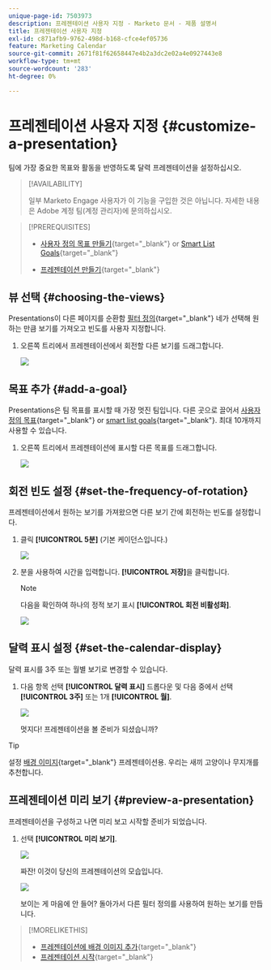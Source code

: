 ```yaml
---
unique-page-id: 7503973
description: 프레젠테이션 사용자 지정 - Marketo 문서 - 제품 설명서
title: 프레젠테이션 사용자 지정
exl-id: c871afb9-9762-498d-b168-cfce4ef05736
feature: Marketing Calendar
source-git-commit: 2671f81f62658447e4b2a3dc2e02a4e0927443e8
workflow-type: tm+mt
source-wordcount: '283'
ht-degree: 0%

---
```


# 프레젠테이션 사용자 지정 {#customize-a-presentation}

팀에 가장 중요한 목표와 활동을 반영하도록 달력 프레젠테이션을 설정하십시오.

>[!AVAILABILITY]
>
>
>일부 Marketo Engage 사용자가 이 기능을 구입한 것은 아닙니다. 자세한 내용은 Adobe 계정 팀(계정 관리자)에 문의하십시오.

>[!PREREQUISITES]
>
>* [사용자 정의 목표 만들기](/help/marketo/product-docs/core-marketo-concepts/marketing-calendar/calendar-hd/create-a-custom-goal.md){target="_blank"} or [Smart List Goals](/help/marketo/product-docs/core-marketo-concepts/marketing-calendar/calendar-hd/create-a-smart-list-goal.md){target="_blank"}
>
>* [프레젠테이션 만들기](/help/marketo/product-docs/core-marketo-concepts/marketing-calendar/calendar-hd/create-a-presentation.md){target="_blank"}

## 뷰 선택 {#choosing-the-views}

Presentations이 다른 페이지를 순환함 [필터 정의](/help/marketo/product-docs/core-marketo-concepts/marketing-calendar/working-with-the-calendar/filtering-the-marketing-calendar.md){target="_blank"} 네가 선택해 원하는 만큼 보기를 가져오고 빈도를 사용자 지정합니다.

1. 오른쪽 트리에서 프레젠테이션에서 회전할 다른 보기를 드래그합니다.

   ![](assets/image2015-3-18-13-3a6-3a10.png)

## 목표 추가 {#add-a-goal}

Presentations은 팀 목표를 표시할 때 가장 멋진 팀입니다. 다른 곳으로 끌어서 [사용자 정의 목표](/help/marketo/product-docs/core-marketo-concepts/marketing-calendar/calendar-hd/create-a-custom-goal.md){target="_blank"} or [smart list goals](/help/marketo/product-docs/core-marketo-concepts/marketing-calendar/calendar-hd/create-a-smart-list-goal.md){target="_blank"}. 최대 10개까지 사용할 수 있습니다.

1. 오른쪽 트리에서 프레젠테이션에 표시할 다른 목표를 드래그합니다.

   ![](assets/image2015-3-24-14-3a23-3a26.png)

## 회전 빈도 설정 {#set-the-frequency-of-rotation}

프레젠테이션에서 원하는 보기를 가져왔으면 다른 보기 간에 회전하는 빈도를 설정합니다.

1. 클릭 **[!UICONTROL 5분]** (기본 케이던스입니다.)

   ![](assets/image2015-3-18-13-3a17-3a29.png)

1. 분을 사용하여 시간을 입력합니다. **[!UICONTROL 저장]**&#x200B;을 클릭합니다.

   >[!NOTE]
   >
   >다음을 확인하여 하나의 정적 보기 표시 **[!UICONTROL 회전 비활성화]**.

   ![](assets/image2015-3-18-13-3a22-3a18.png)

## 달력 표시 설정 {#set-the-calendar-display}

달력 표시를 3주 또는 월별 보기로 변경할 수 있습니다.

1. 다음 항목 선택 **[!UICONTROL 달력 표시]** 드롭다운 및 다음 중에서 선택 **[!UICONTROL 3주]** 또는 1개 **[!UICONTROL 월]**.

   ![](assets/image2015-3-18-13-3a27-3a37.png)

   멋지다! 프레젠테이션을 볼 준비가 되셨습니까?

>[!TIP]
>
>설정 [배경 이미지](/help/marketo/product-docs/core-marketo-concepts/marketing-calendar/calendar-hd/add-a-background-image-to-a-presentation.md){target="_blank"} 프레젠테이션용. 우리는 새끼 고양이나 무지개를 추천합니다.

## 프레젠테이션 미리 보기 {#preview-a-presentation}

프레젠테이션을 구성하고 나면 미리 보고 시작할 준비가 되었습니다.

1. 선택 **[!UICONTROL 미리 보기]**.

   ![](assets/image2015-3-18-13-3a37-3a55.png)

   짜잔! 이것이 당신의 프레젠테이션의 모습입니다.

   ![](assets/image2015-3-24-14-3a29-3a29.png)

   보이는 게 마음에 안 들어? 돌아가서 다른 필터 정의를 사용하여 원하는 보기를 만듭니다.

>[!MORELIKETHIS]
>
>* [프레젠테이션에 배경 이미지 추가](/help/marketo/product-docs/core-marketo-concepts/marketing-calendar/calendar-hd/add-a-background-image-to-a-presentation.md){target="_blank"}
>* [프레젠테이션 시작](/help/marketo/product-docs/core-marketo-concepts/marketing-calendar/calendar-hd/launch-a-presentation.md){target="_blank"}
